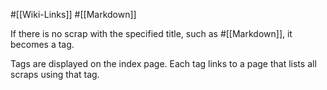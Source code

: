 #[[Wiki-Links]] #[[Markdown]]

If there is no scrap with the specified title, such as #[[Markdown]], it becomes a tag.

Tags are displayed on the index page. Each tag links to a page that lists all scraps using that tag.